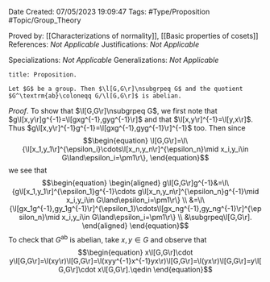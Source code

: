 <div class="topSpace"></div>

Date Created: 07/05/2023 19:09:47
Tags: #Type/Proposition #Topic/Group_Theory

Proved by: [[Characterizations of normality]], [[Basic properties of cosets]]
References: _Not Applicable_
Justifications: _Not Applicable_

Specializations: _Not Applicable_
Generalizations: _Not Applicable_

``` ad-Proposition
title: Proposition.

Let $G$ be a group. Then $\l[G,G\r]\nsubgrpeq G$ and the quotient $G^\textrm{ab}\coloneqq G/\l[G,G\r]$ is abelian.

```

_Proof_. To show that $\l[G,G\r]\nsubgrpeq G$, we first note that $g\l[x,y\r]g^{-1}=\l[gxg^{-1},gyg^{-1}\r]$ and that $\l[x,y\r]^{-1}=\l[y,x\r]$. Thus $g\l[x,y\r]^{-1}g^{-1}=\l[gxg^{-1},gyg^{-1}\r]^{-1}$ too. Then since
$$\begin{equation}
    \l[G,G\r]=\l\{\l[x_1,y_1\r]^{\epsilon_i}\cdots\l[x_n,y_n\r]^{\epsilon_n}\mid x_i,y_i\in G\land\epsilon_i=\pm1\r\},
\end{equation}$$
we see that
$$\begin{equation}
    \begin{aligned}
        g\l[G,G\r]g^{-1}&=\l\{g\l[x_1,y_1\r]^{\epsilon_1}g^{-1}\cdots g\l[x_n,y_n\r]^{\epsilon_n}g^{-1}\mid x_i,y_i\in G\land\epsilon_i=\pm1\r\} \\
        &=\l\{\l[gx_1g^{-1},gy_1g^{-1}\r]^{\epsilon_1}\cdots\l[gx_ng^{-1},gy_ng^{-1}\r]^{\epsilon_n}\mid x_i,y_i\in G\land\epsilon_i=\pm1\r\} \\
        &\subgrpeq\l[G,G\r].
    \end{aligned}
\end{equation}$$
To check that $G^\textrm{ab}$ is abelian, take $x,y\in G$ and observe that
$$\begin{equation}
    x\l[G,G\r]\cdot y\l[G,G\r]=\l(xy\r)\l[G,G\r]=\l(xyy^{-1}x^{-1}yx\r)\l[G,G\r]=\l(yx\r)\l[G,G\r]=y\l[G,G\r]\cdot x\l[G,G\r].\qedin
\end{equation}$$
